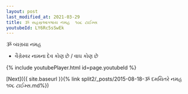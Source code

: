 ```yaml
---
layout: post
last_modified_at: 2021-03-29
title: ૐ સહસ્રઆકષાય નમહ  ૧૦૮ ટાઈમ્સ
youtubeId: LY6Rc5sSwEk
---
```

 
 
 ૐ વ્યગ્રયા નમહ  
 
 -  વૈગ્રેસ્વર નામના દેવ કોણ છે / વાઘ કોણ છે 
 
  
 
  
 
 
 
 
 
 


{% include youtubePlayer.html id=page.youtubeId %}
 
[Next]({{ site.baseurl }}{% link  split2/_posts/2015-08-18-ૐ દમયિતરે નમહ ૧૦૮ ટાઈમ્સ.md%})
 
